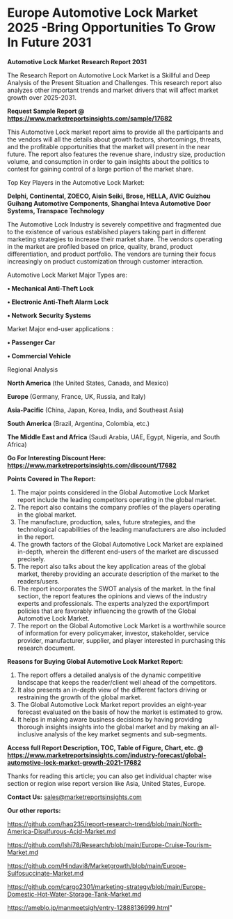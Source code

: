 # Europe Automotive Lock Market 2025 -Bring Opportunities To Grow In Future 2031

<strong>Automotive Lock Market Research Report 2031</strong>

The Research Report on Automotive Lock Market is a Skillful and Deep Analysis of the Present Situation and Challenges. This research report also analyzes other important trends and market drivers that will affect market growth over 2025-2031.

<strong>Request Sample Report @ <a href=https://www.marketreportsinsights.com/sample/17682>https://www.marketreportsinsights.com/sample/17682</a></strong>

This Automotive Lock market report aims to provide all the participants and the vendors will all the details about growth factors, shortcomings, threats, and the profitable opportunities that the market will present in the near future. The report also features the revenue share, industry size, production volume, and consumption in order to gain insights about the politics to contest for gaining control of a large portion of the market share.

Top Key Players in the Automotive Lock Market:

<strong>Delphi, Continental, ZOECO, Aisin Seiki, Brose, HELLA, AVIC Guizhou Guihang Automotive Components, Shanghai Inteva Automotive Door Systems, Transpace Technology</strong>

The Automotive Lock Industry is severely competitive and fragmented due to the existence of various established players taking part in different marketing strategies to increase their market share. The vendors operating in the market are profiled based on price, quality, brand, product differentiation, and product portfolio. The vendors are turning their focus increasingly on product customization through customer interaction.

Automotive Lock Market Major Types are:

<strong>• Mechanical Anti-Theft Lock

• Electronic Anti-Theft Alarm Lock

• Network Security Systems</strong>

Market Major end-user applications :

<strong>• Passenger Car

• Commercial Vehicle</strong>

Regional Analysis

</u><strong><b>North America</b></strong> (the United States, Canada, and Mexico)

<strong><b>Europe </b></strong>(Germany, France, UK, Russia, and Italy)

<strong><b>Asia-Pacific</b></strong> (China, Japan, Korea, India, and Southeast Asia)

<strong><b>South America</b></strong> (Brazil, Argentina, Colombia, etc.)

<strong><b>The Middle East and Africa</b></strong> (Saudi Arabia, UAE, Egypt, Nigeria, and South Africa)

<strong>Go For Interesting Discount Here: <a href=https://www.marketreportsinsights.com/discount/17682>https://www.marketreportsinsights.com/discount/17682</a></strong>

<strong>Points Covered in The Report:</strong>
<ol>
  <li>The major points considered in the Global Automotive Lock Market report include the leading competitors operating in the global market.</li>
  <li>The report also contains the company profiles of the players operating in the global market.</li>
  <li>The manufacture, production, sales, future strategies, and the technological capabilities of the leading manufacturers are also included in the report.</li>
  <li>The growth factors of the Global Automotive Lock Market are explained in-depth, wherein the different end-users of the market are discussed precisely.</li>
  <li>The report also talks about the key application areas of the global market, thereby providing an accurate description of the market to the readers/users.</li>
  <li>The report incorporates the SWOT analysis of the market. In the final section, the report features the opinions and views of the industry experts and professionals. The experts analyzed the export/import policies that are favorably influencing the growth of the Global Automotive Lock Market.</li>
  <li>The report on the Global Automotive Lock Market is a worthwhile source of information for every policymaker, investor, stakeholder, service provider, manufacturer, supplier, and player interested in purchasing this research document.</li>
</ol>
<strong>Reasons for Buying Global Automotive Lock Market Report:</strong>

<ol>
  <li>The report offers a detailed analysis of the dynamic competitive landscape that keeps the reader/client well ahead of the competitors.</li>
  <li>It also presents an in-depth view of the different factors driving or restraining the growth of the global market.</li>
  <li>The Global Automotive Lock Market report provides an eight-year forecast evaluated on the basis of how the market is estimated to grow.</li>
  <li>It helps in making aware business decisions by having providing thorough insights insights into the global market and by making an all-inclusive analysis of the key market segments and sub-segments.</li>
</ol>
<strong>Access full Report Description, TOC, Table of Figure, Chart, etc. @ <a href=https://www.marketreportsinsights.com/industry-forecast/global-automotive-lock-market-growth-2021-17682>https://www.marketreportsinsights.com/industry-forecast/global-automotive-lock-market-growth-2021-17682</a></strong>


Thanks for reading this article; you can also get individual chapter wise section or region wise report version like Asia, United States, Europe.

<strong>Contact Us:</strong>
sales@marketreportsinsights.com

<strong>Our other reports:</strong>

<a href=https://github.com/haq235/report-research-trend/blob/main/North-America-Disulfurous-Acid-Market.md>https://github.com/haq235/report-research-trend/blob/main/North-America-Disulfurous-Acid-Market.md</a>

<a href=https://github.com/Ishi78/Research/blob/main/Europe-Cruise-Tourism-Market.md>https://github.com/Ishi78/Research/blob/main/Europe-Cruise-Tourism-Market.md</a>

<a href=https://github.com/Hindavi8/Marketgrowth/blob/main/Europe-Sulfosuccinate-Market.md>https://github.com/Hindavi8/Marketgrowth/blob/main/Europe-Sulfosuccinate-Market.md</a>

<a href=https://github.com/cargo2301/marketing-strategy/blob/main/Europe-Domestic-Hot-Water-Storage-Tank-Market.md>https://github.com/cargo2301/marketing-strategy/blob/main/Europe-Domestic-Hot-Water-Storage-Tank-Market.md</a>

<a href=https://ameblo.jp/manmeetsigh/entry-12888136999.html>https://ameblo.jp/manmeetsigh/entry-12888136999.html</a>"
